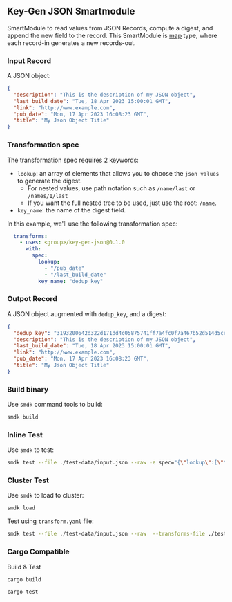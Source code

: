 ## Key-Gen JSON Smartmodule

SmartModule to read values from JSON Records, compute a digest, and append the new field to the record. This SmartModule is [map] type, where each record-in generates a new records-out.

### Input Record

A JSON object:

```json
{
  "description": "This is the description of my JSON object",
  "last_build_date": "Tue, 18 Apr 2023 15:00:01 GMT",
  "link": "http://www.example.com",
  "pub_date": "Mon, 17 Apr 2023 16:08:23 GMT",
  "title": "My Json Object Title"
}
```

### Transformation spec

The transformation spec requires 2 keywords:
* `lookup`: an array of elements that allows you to choose the `json values` to generate the digest.
    * For nested values, use path notation such as `/name/last` or `/names/1/last`
    * If you want the full nested tree to be used, just use the root: `/name`.
* `key_name`: the name of the digest field. 

In this example, we'll use the following transformation spec:

```yaml
  transforms:
    - uses: <group>/key-gen-json@0.1.0
      with:
        spec:
          lookup:
            - "/pub_date"
            - "/last_build_date"
          key_name: "dedup_key"
```

### Outpot Record

A JSON object augmented with `dedup_key`, and a digest:

```json
{
  "dedup_key": "3193200642d322d171dd4c05875741ff7a4fc0f7a467b52d514d5ce273d4f762",
  "description": "This is the description of my JSON object",
  "last_build_date": "Tue, 18 Apr 2023 15:00:01 GMT",
  "link": "http://www.example.com",
  "pub_date": "Mon, 17 Apr 2023 16:08:23 GMT",
  "title": "My Json Object Title"
}
```

### Build binary

Use `smdk` command tools to build:

```bash
smdk build
```

### Inline Test 

Use `smdk` to test:

```bash
smdk test --file ./test-data/input.json --raw -e spec="{\"lookup\":[\"\/pub_date\", \"\/last_build_date\"], \"key_name\": \"dedup_key\"}"
```

### Cluster Test

Use `smdk` to load to cluster:

```bash
smdk load 
```

Test using `transform.yaml` file:

```bash
smdk test --file ./test-data/input.json --raw  --transforms-file ./test-data/transform.yaml
```

### Cargo Compatible

Build & Test

```
cargo build
```

```
cargo test
```


[map]: https://www.fluvio.io/smartmodules/transform/map/

